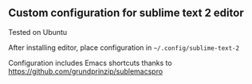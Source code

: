 ## Custom configuration for sublime text 2 editor

Tested on Ubuntu

After installing editor, place configuration in `~/.config/sublime-text-2`

Configuration includes Emacs shortcuts thanks to https://github.com/grundprinzip/sublemacspro
